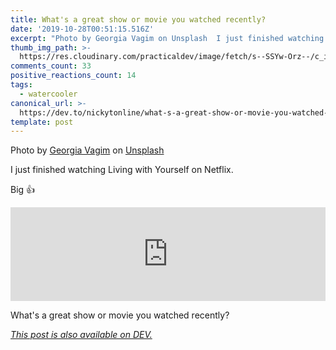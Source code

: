```yaml
---
title: What's a great show or movie you watched recently?
date: '2019-10-28T00:51:15.516Z'
excerpt: "Photo by Georgia Vagim on Unsplash  I just finished watching Living with Yourself on Netflix.  Big \U0001F44D..."
thumb_img_path: >-
  https://res.cloudinary.com/practicaldev/image/fetch/s--SSYw-Orz--/c_imagga_scale,f_auto,fl_progressive,h_420,q_auto,w_1000/https://res.cloudinary.com/practicaldev/image/fetch/s--rhq45VXK--/c_imagga_scale%2Cf_auto%2Cfl_progressive%2Ch_420%2Cq_auto%2Cw_1000/https://thepracticaldev.s3.amazonaws.com/i/z4yjh26j3jxwc3p5wpsd.jpg
comments_count: 33
positive_reactions_count: 14
tags:
  - watercooler
canonical_url: >-
  https://dev.to/nickytonline/what-s-a-great-show-or-movie-you-watched-recently-39o7
template: post
---
```

Photo by [Georgia Vagim](https://unsplash.com/@georgiavagim?utm_source=unsplash&utm_medium=referral&utm_content=creditCopyText) on [Unsplash](https://unsplash.com/s/photos/popcorn?utm_source=unsplash&utm_medium=referral&utm_content=creditCopyText)

I just finished watching Living with Yourself on Netflix.

Big 👍


<iframe class="liquidTag" src="https://dev.to/embed/youtube?args=5w54yW2Ur50" style="border: 0; width: 100%;"></iframe>


What's a great show or movie you watched recently?

*[This post is also available on DEV.](https://dev.to/nickytonline/what-s-a-great-show-or-movie-you-watched-recently-39o7)*


<script>
const parent = document.getElementsByTagName('head')[0];
const script = document.createElement('script');
script.type = 'text/javascript';
script.src = 'https://cdnjs.cloudflare.com/ajax/libs/iframe-resizer/4.1.1/iframeResizer.min.js';
script.charset = 'utf-8';
script.onload = function() {
    window.iFrameResize({}, '.liquidTag');
};
parent.appendChild(script);
</script>    
